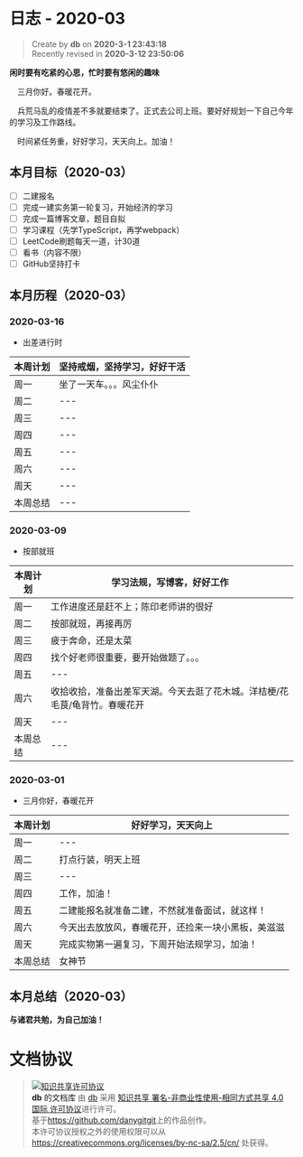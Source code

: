 日志 - 2020-03
===

> Create by **db** on **2020-3-1 23:43:18**  
> Recently revised in **2020-3-12 23:50:06**

**闲时要有吃紧的心思，忙时要有悠闲的趣味**

<!-- 一建复习开始时间：2019-12-16 -->

&emsp;三月你好。春暖花开。

&emsp;兵荒马乱的疫情差不多就要结束了。正式去公司上班。要好好规划一下自己今年的学习及工作路线。

&emsp;时间紧任务重，好好学习，天天向上。加油！


## 本月目标（2020-03）

* [ ] 二建报名
* [ ] 完成一建实务第一轮复习，开始经济的学习
* [ ] 完成一篇博客文章，题目自拟
* [ ] 学习课程（先学TypeScript，再学webpack）
* [ ] LeetCode刷题每天一道，计30道
* [ ] 看书（内容不限）
* [ ] GitHub坚持打卡

## 本月历程（2020-03）

<!-- ### 2020-03-01

- slogn

| 本周计划 | --- |
| -------- | --- |
| 周一     | --- |
| 周二     | --- |
| 周三     | --- |
| 周四     | --- |
| 周五     | --- |
| 周六     | --- |
| 周天     | --- |
| 本周总结 | --- | --> 

### 2020-03-16

- 出差进行时

| 本周计划 | 坚持戒烟，坚持学习，好好干活 |
| -------- | --- |
| 周一     | 坐了一天车。。。风尘仆仆 |
| 周二     | --- |
| 周三     | --- |
| 周四     | --- |
| 周五     | --- |
| 周六     | --- |
| 周天     | --- |
| 本周总结 | --- | 


### 2020-03-09

- 按部就班

| 本周计划 | 学习法规，写博客，好好工作 |
| -------- | --- |
| 周一     | 工作进度还是赶不上；陈印老师讲的很好 |
| 周二     | 按部就班，再接再厉 |
| 周三     | 疲于奔命，还是太菜 |
| 周四     | 找个好老师很重要，要开始做题了。。。 |
| 周五     | --- |
| 周六     | 收拾收拾，准备出差军天湖。今天去逛了花木城。洋桔梗/花毛茛/龟背竹。春暖花开 |
| 周天     | --- |
| 本周总结 | --- | 

### 2020-03-01

- 三月你好，春暖花开

| 本周计划 | 好好学习，天天向上 |
| -------- | ------------------ |
| 周一     | ---                |
| 周二     | 打点行装，明天上班 |
| 周三     | ---                |
| 周四     | 工作，加油！               |
| 周五     | 二建能报名就准备二建，不然就准备面试，就这样！                |
| 周六     |今天出去放放风，春暖花开，还捡来一块小黑板，美滋滋              |
| 周天     | 完成实物第一遍复习，下周开始法规学习，加油！                |
| 本周总结 | 女神节                |

## 本月总结（2020-03）


**与诸君共勉，为自己加油！**

# 文档协议 
> <a rel="license" href="http://creativecommons.org/licenses/by-nc-sa/4.0/"><img alt="知识共享许可协议" style="border-width:0" src="https://i.creativecommons.org/l/by-nc-sa/4.0/88x31.png" /></a><br /><a xmlns:dct="http://purl.org/dc/terms/" property="dct:title">**db** 的文档库</a> 由 <a xmlns:cc="http://creativecommons.org/ns#" href="db" property="cc:attributionName" rel="cc:attributionURL">db</a> 采用 <a rel="license" href="http://creativecommons.org/licenses/by-nc-sa/4.0/">知识共享 署名-非商业性使用-相同方式共享 4.0 国际 许可协议</a>进行许可。<br />基于<a xmlns:dct="http://purl.org/dc/terms/" href="https://github.com/danygitgit" rel="dct:source">https://github.com/danygitgit</a>上的作品创作。<br />本许可协议授权之外的使用权限可以从 <a xmlns:cc="http://creativecommons.org/ns#" href="https://creativecommons.org/licenses/by-nc-sa/2.5/cn/" rel="cc:morePermissions">https://creativecommons.org/licenses/by-nc-sa/2.5/cn/</a> 处获得。
